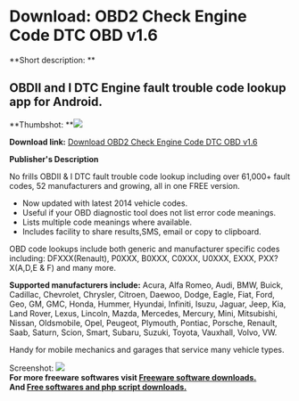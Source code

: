 # Download: OBD2 Check Engine Code DTC OBD v1.6

**Short description: **

## OBDII and I DTC Engine fault trouble code lookup app for Android.

  
**Thumbshot: **![](http://www.freewarefiles.com/screenshot/ppobdw_md.jpg)   
  
**Download link:** [Download OBD2 Check Engine Code DTC OBD v1.6](http://freesoftwares.boysofts.com/OBD2-Check-Engine-Code-DTC-OBD_program_98966.html)  
  

**Publisher's Description**  
  

No frills OBDII & I DTC fault trouble code lookup including over 61,000+ fault
codes, 52 manufacturers and growing, all in one FREE version.

  * Now updated with latest 2014 vehicle codes. 
  * Useful if your OBD diagnostic tool does not list error code meanings. 
  * Lists multiple code meanings where available. 
  * Includes facility to share results,SMS, email or copy to clipboard. 

OBD code lookups include both generic and manufacturer specific codes
including: DFXXX(Renault), P0XXX, B0XXX, C0XXX, U0XXX, EXXX, PXX?X(A,D,E & F)
and many more.

**Supported manufacturers include:** Acura, Alfa Romeo, Audi, BMW, Buick, Cadillac, Chevrolet, Chrysler, Citroen, Daewoo, Dodge, Eagle, Fiat, Ford, Geo, GM, GMC, Honda, Hummer, Hyundai, Infiniti, Isuzu, Jaguar, Jeep, Kia, Land Rover, Lexus, Lincoln, Mazda, Mercedes, Mercury, Mini, Mitsubishi, Nissan, Oldsmobile, Opel, Peugeot, Plymouth, Pontiac, Porsche, Renault, Saab, Saturn, Scion, Smart, Subaru, Suzuki, Toyota, Vauxhall, Volvo, VW.

Handy for mobile mechanics and garages that service many vehicle types.

  
  
Screenshot: ![](http://www.freewarefiles.com/screenshot/ppobdw.jpg)  
**For more freeware softwares visit [Freeware software downloads.](http://freesoftwares.boysofts.com/)**   
**And [Free softwares and php script downloads.](http://www.boysofts.com/)**

